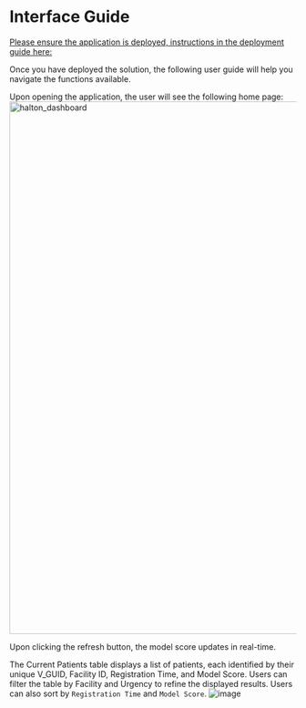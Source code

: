 # Interface Guide

[Please ensure the application is deployed, instructions in the
deployment guide here:](./deploymentGuide.md)

Once you have deployed the solution, the following user guide will help
you navigate the functions available.

Upon opening the application, the user will see the following home
page:
<img width="935" alt="halton_dashboard" src="https://github.com/user-attachments/assets/d3ba4c85-6582-4e20-8745-47d4b85b41dd" />

Upon clicking the refresh button, the model score updates in real-time.

The Current Patients table displays a list of patients, each identified by their unique V_GUID, Facility ID, Registration Time, and Model Score. Users can filter the table by Facility and Urgency to refine the displayed results. Users can also sort by `Registration Time` and `Model Score`.
![image](https://github.com/user-attachments/assets/d547966c-b054-453b-a630-c1e108cede4b)




